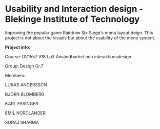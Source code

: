 # Usability and Interaction design - Blekinge Institute of Technology

Improving the popular game Rainbow Six Siege's menu layout deign. This project is not about the visuals but about the usability of the menu system.

**Project info:**

Course: DV1557 V18 Lp3 Användbarhet och interaktionsdesign

Group: Design Gr.7

Members:

LUKAS	ANDERSSON

BJÖRN	BLOMBERG

KARL	ESSINGER

EMIL	NORDLANDER

SURAJ	SHARMA
